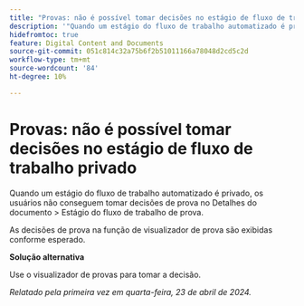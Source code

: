 ```yaml
---
title: "Provas: não é possível tomar decisões no estágio de fluxo de trabalho privado"
description: '"Quando um estágio do fluxo de trabalho automatizado é privado, os usuários não podem tomar decisões de prova no Detalhes do documento > Estágio do fluxo de trabalho de prova. Uma solução alternativa está disponível.”'
hidefromtoc: true
feature: Digital Content and Documents
source-git-commit: 051c814c32a75b6f2b51011166a78048d2cd5c2d
workflow-type: tm+mt
source-wordcount: '84'
ht-degree: 10%

---
```



# Provas: não é possível tomar decisões no estágio de fluxo de trabalho privado

Quando um estágio do fluxo de trabalho automatizado é privado, os usuários não conseguem tomar decisões de prova no Detalhes do documento > Estágio do fluxo de trabalho de prova.

As decisões de prova na função de visualizador de prova são exibidas conforme esperado.

**Solução alternativa**

Use o visualizador de provas para tomar a decisão.

_Relatado pela primeira vez em quarta-feira, 23 de abril de 2024._
